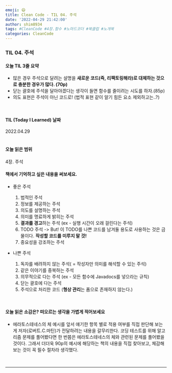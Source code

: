 ```yaml
---
emoji: 😄
title: Clean Code - TIL 04. 주석
date: '2022-04-29 21:42:00'
author: shim8934
tags: #CleanCode #4장.함수 #노마드코더 #북클럽 #노개북
categories: CleanCode
---
```

### TIL 04. 주석
#### **오늘 TIL 3줄 요약**

- 많은 경우 주석으로 달려는 설명을 **새로운 코드(즉, 리팩토링해라)로 대체하는 것으로 충분한 경우가 많다. (70p)**
- 닫는 괄호에 주석을 달아야겠다는 생각이 들면 함수를 줄이려는 시도를 하자.(85p)
- 의도 표현은 주석이 아닌 코드로! (법적 표현 같이 알기 힘든 요소 제외하고는..?)

<br/>

#### **TIL (Today I Learned) 날짜**

2022.04.29
<br/><br/>

#### **오늘 읽은 범위**

4장. 주석
<br/>


#### 책에서 기억하고 싶은 내용을 써보세요.

- 좋은 주석
  1. 법적인 주석
  2. 정보를 제공하는 주석
  3. 의도를 설명하는 주석
  4. 의미를 명료하게 밝히는 주석
  5. **결과를 경고**하는 주석 (ex - 실행 시간이 오래 걸린다는 주석)
  6. TODO 주석 -> But! 이 TODO를 나쁜 코드를 남겨둘 용도로 사용하는 것은 금물이다. **작성할 코드를 미루지 말 것!**
  7. 중요성을 강조하는 주석
  
- 나쁜 주석
  1. 독자를 배려하지 않는 주석( = 작성자만 의미를 해석할 수 있는 주석)
  2. 같은 이야기를 중복하는 주석
  3. 의무적으로 다는 주석 (ex - 모든 함수에 Javadocs를 넣으라는 규칙)
  4. 닫는 괄호에 다는 주석
  5. 주석으로 처리한 코드 (**형상 관리**는 폼으로 존재하지 않는다.)

<br/>


#### **오늘 읽은 소감은? 떠오르는 생각을 가볍게 적어보세요**

- 에라토스테네스의 체 예시를 앞서 얘기한 항목 별로 적용 여부를 직접 판단해 보는게 저자(로버트.C.마틴)가 전달하려는 내용을 갈무리한다. 코딩 테스트를 위해 알고리즘 문제를 풀어봤다면 한 번쯤은 에라토스테네스의 체와 관련된 문제를 풀어봤을 것이다. 그래서 더더욱 90p의 예시에 해당하는 책의 내용을 직접 찾아보고, 체감해 보는 것이 꼭 필수 절차라 생각했다.

<br/>


---


```toc

```
